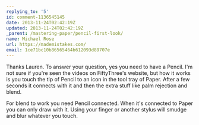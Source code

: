 ```yaml
---
replying_to: '5'
id: comment-1136545145
date: 2013-11-24T02:42:19Z
updated: 2013-11-24T02:42:19Z
_parent: /mastering-paper/pencil-first-look/
name: Michael Rose
url: https://mademistakes.com/
email: 1ce71bc10b86565464b612093d89707e
---
```


Thanks Lauren.
To answer your question, yes you need to have a
Pencil. I'm not sure if you're seen the videos on FiftyThree's website, but how
it works is you touch the tip of Pencil to an icon in the tool tray of Paper. After
a few seconds it connects with it and then the extra stuff like palm rejection and
blend.

For blend to work you need Pencil connected. When it's connected to
Paper you can only draw with it. Using your finger or another stylus will smudge
and blur whatever you touch.
